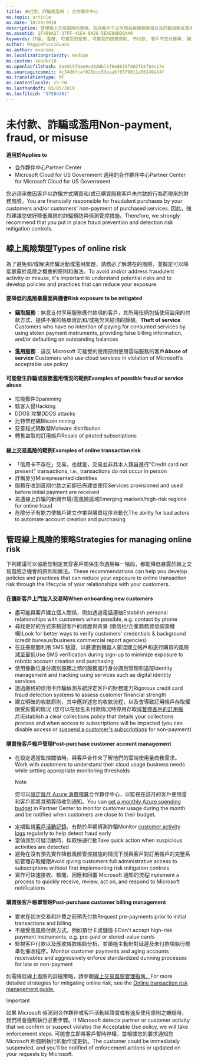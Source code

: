 ```yaml
---
title: 未付款、詐騙或濫用 | 合作夥伴中心
ms.topic: article
ms.date: 10/29/2018
description: 管理線上交易風險的策略，包括客戶不支付商品與服務款項以及詐騙活動或濫用。
ms.assetid: 2F4B9A27-37FF-41E4-8A26-5EAE88DD8A49
keywords: 詐騙, 濫用, 可接受的使用, 可接受的使用原則, 不付款, 客戶不支付帳單, 線上風險, 竊取服務, 濫用服務, 暫停訂閱,
author: MaggiePucciEvans
ms.author: evansma
ms.localizationpriority: medium
ms.custom: seodec18
ms.openlocfilehash: 8a4915f8ae0ad0d0b72f0e8b50f803fb8f84c17e
ms.sourcegitcommit: 4c34d6fcaf020bcc53eaa5f0379011a56149a14f
ms.translationtype: MT
ms.contentlocale: zh-TW
ms.lasthandoff: 03/05/2019
ms.locfileid: "57584381"
---
```

# <a name="non-payment-fraud-or-misuse"></a><span data-ttu-id="eb7e7-104">未付款、詐騙或濫用</span><span class="sxs-lookup"><span data-stu-id="eb7e7-104">Non-payment, fraud, or misuse</span></span>

<span data-ttu-id="eb7e7-105">**適用於**</span><span class="sxs-lookup"><span data-stu-id="eb7e7-105">**Applies to**</span></span>

-  <span data-ttu-id="eb7e7-106">合作夥伴中心</span><span class="sxs-lookup"><span data-stu-id="eb7e7-106">Partner Center</span></span>
-  <span data-ttu-id="eb7e7-107">Microsoft Cloud for US Government 適用的合作夥伴中心</span><span class="sxs-lookup"><span data-stu-id="eb7e7-107">Partner Center for Microsoft Cloud for US Government</span></span>



<span data-ttu-id="eb7e7-108">您必須承擔因客戶以詐騙方式購買和/或已購買服務客戶未付款的行為而帶來的財務風險。</span><span class="sxs-lookup"><span data-stu-id="eb7e7-108">You are financially responsible for fraudulent purchases by your customers and/or customers' non-payment of purchased services.</span></span> <span data-ttu-id="eb7e7-109">因此，強烈建議您做好降低風險的詐騙預防與偵測管控措施。</span><span class="sxs-lookup"><span data-stu-id="eb7e7-109">Therefore, we strongly recommend that you put in place fraud prevention and detection risk mitigation controls.</span></span>

## <a name="types-of-online-risk"></a><span data-ttu-id="eb7e7-110">線上風險類型</span><span class="sxs-lookup"><span data-stu-id="eb7e7-110">Types of online risk</span></span>

<span data-ttu-id="eb7e7-111">為了避免和/或解決詐騙活動或濫用問題，請務必了解潛在的風險，並擬定可以降低暴露於風險之機會的原則和做法。</span><span class="sxs-lookup"><span data-stu-id="eb7e7-111">To avoid and/or address fraudulent activity or misuse, it's important to understand potential risks and to develop policies and practices that can reduce your exposure.</span></span>

#### <a name="risk-exposure-to-be-mitigated"></a><span data-ttu-id="eb7e7-112">要降低的風險暴露面與機會</span><span class="sxs-lookup"><span data-stu-id="eb7e7-112">Risk exposure to be mitigated</span></span>

- <span data-ttu-id="eb7e7-113">**竊取服務**：無意支付享用服務應付款項的客戶，其所用伎倆包括使用盜用的付款方式、提供不實的帳單資訊和/或拖欠未結清的餘額。</span><span class="sxs-lookup"><span data-stu-id="eb7e7-113">**Theft of service** Customers who have no intention of paying for consumed services by using stolen payment instruments, providing false billing information, and/or defaulting on outstanding balances</span></span>

- <span data-ttu-id="eb7e7-114">**濫用服務**：違反 Microsoft 可接受的使用原則使用雲端服務的客戶</span><span class="sxs-lookup"><span data-stu-id="eb7e7-114">**Abuse of service** Customers who use cloud services in violation of Microsoft’s acceptable use policy</span></span>

#### <a name="examples-of-possible-fraud-or-service-abuse"></a><span data-ttu-id="eb7e7-115">可能發生詐騙或服務濫用情況的範例</span><span class="sxs-lookup"><span data-stu-id="eb7e7-115">Examples of possible fraud or service abuse</span></span>
- <span data-ttu-id="eb7e7-116">垃圾郵件</span><span class="sxs-lookup"><span data-stu-id="eb7e7-116">Spamming</span></span>
- <span data-ttu-id="eb7e7-117">駭客入侵</span><span class="sxs-lookup"><span data-stu-id="eb7e7-117">Hacking</span></span>
- <span data-ttu-id="eb7e7-118">DDOS 攻擊</span><span class="sxs-lookup"><span data-stu-id="eb7e7-118">DDOS attacks</span></span>
- <span data-ttu-id="eb7e7-119">比特幣挖礦</span><span class="sxs-lookup"><span data-stu-id="eb7e7-119">Bitcoin mining</span></span>
- <span data-ttu-id="eb7e7-120">惡意程式碼散發</span><span class="sxs-lookup"><span data-stu-id="eb7e7-120">Malware distribution</span></span>
- <span data-ttu-id="eb7e7-121">轉售盜取的訂用帳戶</span><span class="sxs-lookup"><span data-stu-id="eb7e7-121">Resale of pirated subscriptions</span></span> 

#### <a name="examples-of-online-transaction-risk"></a><span data-ttu-id="eb7e7-122">線上交易風險的範例</span><span class="sxs-lookup"><span data-stu-id="eb7e7-122">Examples of online transaction risk</span></span>
- <span data-ttu-id="eb7e7-123">「信用卡不存在」交易，也就是，交易並非其本人親自進行</span><span class="sxs-lookup"><span data-stu-id="eb7e7-123">"Credit card not present" transactions, i.e., transactions do not occur in person</span></span>
- <span data-ttu-id="eb7e7-124">詐稱身分</span><span class="sxs-lookup"><span data-stu-id="eb7e7-124">Misrepresented identities</span></span>
- <span data-ttu-id="eb7e7-125">服務在收到首期付款之前即已佈建並使用</span><span class="sxs-lookup"><span data-stu-id="eb7e7-125">Services provisioned and used before initial payment are received</span></span>
- <span data-ttu-id="eb7e7-126">易遭線上詐騙的新興市場/高風險區域</span><span class="sxs-lookup"><span data-stu-id="eb7e7-126">Emerging markets/high-risk regions for online fraud</span></span>
- <span data-ttu-id="eb7e7-127">危險分子有能力使帳戶建立作業與購買程序自動化</span><span class="sxs-lookup"><span data-stu-id="eb7e7-127">The ability for bad actors to automate account creation and purchasing</span></span>

## <a name="strategies-for-managing-online-risk"></a><span data-ttu-id="eb7e7-128">管理線上風險的策略</span><span class="sxs-lookup"><span data-stu-id="eb7e7-128">Strategies for managing online risk</span></span>

<span data-ttu-id="eb7e7-129">下列建議可以協助您制定貫穿客戶關係生命週期每一階段，都能降低暴露於線上交易風險之機會的原則和做法。</span><span class="sxs-lookup"><span data-stu-id="eb7e7-129">These recommendations can help you develop policies and practices that can reduce your exposure to online transaction risk through the lifecycle of your relationships with your customers.</span></span>  

#### <a name="when-onboarding-new-customers"></a><span data-ttu-id="eb7e7-130">在讓新客戶上門加入交易時</span><span class="sxs-lookup"><span data-stu-id="eb7e7-130">When onboarding new customers</span></span>
- <span data-ttu-id="eb7e7-131">盡可能與客戶建立個人關係，例如透過電話連絡</span><span class="sxs-lookup"><span data-stu-id="eb7e7-131">Establish personal relationships with customers when possible, e.g. contact by phone</span></span>
- <span data-ttu-id="eb7e7-132">尋找更好的方式來驗證客戶的資歷與背景 (徵信社/企業商務資信調查機構)</span><span class="sxs-lookup"><span data-stu-id="eb7e7-132">Look for better ways to verify customers' credentials & background (credit bureaus/business commercial report agencies)</span></span> 
- <span data-ttu-id="eb7e7-133">在註冊期間利用 SMS 驗證，以將遭到機器人蒙混建立帳戶和遂行購買的風險減至最低</span><span class="sxs-lookup"><span data-stu-id="eb7e7-133">Use SMS verification during sign-up to minimize exposure to robotic account creation and purchasing</span></span>
- <span data-ttu-id="eb7e7-134">使用像數位身分識別服務之類的服務進行身分識別管理和追蹤</span><span class="sxs-lookup"><span data-stu-id="eb7e7-134">Identity management and tracking using services such as digital identity services</span></span>
- <span data-ttu-id="eb7e7-135">透過嚴格的信用卡詐騙偵測系統評定客戶的財務能力</span><span class="sxs-lookup"><span data-stu-id="eb7e7-135">Rigorous credit card fraud detection systems to assess customer financial strength</span></span>
- <span data-ttu-id="eb7e7-136">建立明確的收款原則，其中應詳述您的收款流程，以及會導致訂用帳戶存取權限受影響的情況 (您可以在發生未付款情況時停用存取或[暫停客戶的訂用帳戶](suspend-a-subscription.md))</span><span class="sxs-lookup"><span data-stu-id="eb7e7-136">Establish a clear collections policy that details your collections process and when access to subscriptions will be impacted (you can disable access or [suspend a customer's subscriptions](suspend-a-subscription.md) for non-payment)</span></span>

#### <a name="post-purchase-customer-account-management"></a><span data-ttu-id="eb7e7-137">購買後客戶帳戶管理</span><span class="sxs-lookup"><span data-stu-id="eb7e7-137">Post-purchase customer account management</span></span>
- <span data-ttu-id="eb7e7-138">在設定適當監控閾值時，與客戶合作來了解他們的雲端使用量商務需求。</span><span class="sxs-lookup"><span data-stu-id="eb7e7-138">Work with customers to understand their cloud usage business needs while setting appropriate monitoring thresholds</span></span>
    > [!NOTE]  
    >  <span data-ttu-id="eb7e7-139">您可以[設定每月 Azure 消費預算](set-an-azure-spending-budget-for-your-customers.md)合作夥伴中心，以監視在該月的客戶使用量和客戶即將其預算時收到通知。</span><span class="sxs-lookup"><span data-stu-id="eb7e7-139">You can [set a monthly Azure spending budget](set-an-azure-spending-budget-for-your-customers.md) in Partner Center to monitor customer usage during the month and be notified when customers are close to their budget.</span></span>
- <span data-ttu-id="eb7e7-140">定期監視[客戶活動記錄](activity-logs.md)，有助於早期偵測詐騙</span><span class="sxs-lookup"><span data-stu-id="eb7e7-140">Monitor [customer activity logs](activity-logs.md) regularly to help detect fraud early</span></span>
- <span data-ttu-id="eb7e7-141">當偵測到可疑活動時，採取快速行動</span><span class="sxs-lookup"><span data-stu-id="eb7e7-141">Take quick action when suspicious activities are detected</span></span>
- <span data-ttu-id="eb7e7-142">避免在沒有預先實作降低風險管控措施的情況下授與客戶對訂用帳戶的完整系統管理存取權限</span><span class="sxs-lookup"><span data-stu-id="eb7e7-142">Avoid giving customers full administrative access to subscriptions without first implementing risk mitigation controls</span></span>
- <span data-ttu-id="eb7e7-143">實作可快速接收、檢閱、因應和回覆 Microsoft 通知的流程</span><span class="sxs-lookup"><span data-stu-id="eb7e7-143">Implement a process to quickly receive, review, act on, and respond to Microsoft notifications</span></span>

#### <a name="post-purchase-customer-billing-management"></a><span data-ttu-id="eb7e7-144">購買後客戶帳單管理</span><span class="sxs-lookup"><span data-stu-id="eb7e7-144">Post-purchase customer billing management</span></span>
- <span data-ttu-id="eb7e7-145">要求在初次交易和計費之前預先付款</span><span class="sxs-lookup"><span data-stu-id="eb7e7-145">Request pre-payments prior to initial transactions and billing</span></span> 
- <span data-ttu-id="eb7e7-146">不接受高風險付款方式，例如預付卡或儲值卡</span><span class="sxs-lookup"><span data-stu-id="eb7e7-146">Don't accept high-risk payment instruments, e.g. pre-paid or stored-value cards</span></span>
- <span data-ttu-id="eb7e7-147">監視客戶付款以及應收帳款帳齡分析，並積極主動針對延遲及未付款項執行標準化催收程序。</span><span class="sxs-lookup"><span data-stu-id="eb7e7-147">Monitor customer payments and aging accounts receivables and aggressively enforce standardized dunning processes for late or non-payment</span></span>

<span data-ttu-id="eb7e7-148">如需降低線上風險的詳細策略，請參閱[線上交易風險管理指南。](https://assets.windowsphone.com/7d885238-e13b-4f10-a682-3d5adacd2859/CSP-PartnerRiskGuide-APSFinal_InvariantCulture_Default.zip)</span><span class="sxs-lookup"><span data-stu-id="eb7e7-148">For more detailed strategies for mitigating online risk, see the [Online transaction risk management guide.](https://assets.windowsphone.com/7d885238-e13b-4f10-a682-3d5adacd2859/CSP-PartnerRiskGuide-APSFinal_InvariantCulture_Default.zip)</span></span>

> [!IMPORTANT]  
> <span data-ttu-id="eb7e7-149">如果 Microsoft 偵測到合作夥伴或客戶活動經證實或有違反使用原則之嫌疑時，我們將會強制執行必要步驟。</span><span class="sxs-lookup"><span data-stu-id="eb7e7-149">If Microsoft detects partner or customer activity that we confirm or suspect violates the Acceptable Use policy, we will take enforcement steps.</span></span> <span data-ttu-id="eb7e7-150">可能會立即將客戶暫時停權，並根據您的要求通知您 Microsoft 所強制執行的動作或更新。</span><span class="sxs-lookup"><span data-stu-id="eb7e7-150">The customer could be immediately suspended, and you'll be notified of enforcement actions or updated on your requests by Microsoft.</span></span>

 

 



